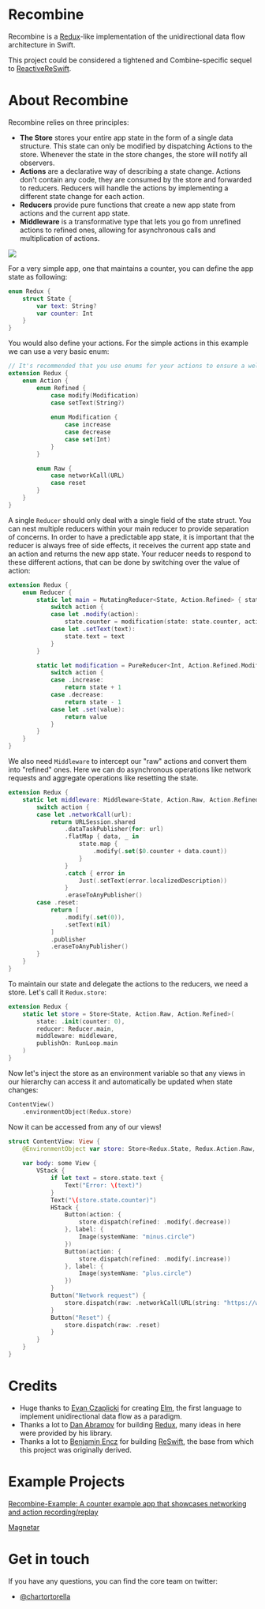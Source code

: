 # Recombine

Recombine is a [Redux](https://github.com/reactjs/redux)-like implementation of the unidirectional data flow architecture in Swift.

This project could be considered a tightened and Combine-specific sequel to [ReactiveReSwift](https://github.com/ReSwift/ReactiveReSwift).

# About Recombine

Recombine relies on three principles:
- **The Store** stores your entire app state in the form of a single data structure. This state can only be modified by dispatching Actions to the store. Whenever the state in the store changes, the store will notify all observers.
- **Actions** are a declarative way of describing a state change. Actions don't contain any code, they are consumed by the store and forwarded to reducers. Reducers will handle the actions by implementing a different state change for each action.
- **Reducers** provide pure functions that create a new app state from actions and the current app state.
- **Middleware** is a transformative type that lets you go from unrefined actions to refined ones, allowing for asynchronous calls and multiplication of actions.

![](Docs/img/recombine_concept.png)

For a very simple app, one that maintains a counter, you can define the app state as following:

```swift
enum Redux {
    struct State {
        var text: String?
        var counter: Int
    }
}
```

You would also define your actions. For the simple actions in this example we can use a very basic enum:

```swift
// It's recommended that you use enums for your actions to ensure a well typed implementation.
extension Redux {
    enum Action {
        enum Refined {
            case modify(Modification)
            case setText(String?)
            
            enum Modification {
                case increase
                case decrease
                case set(Int)
            }
        }

        enum Raw {
            case networkCall(URL)
            case reset
        }
    }
}
```

A single `Reducer` should only deal with a single field of the state struct. You can nest multiple reducers within your main reducer to provide separation of concerns.
In order to have a predictable app state, it is important that the reducer is always free of side effects, it receives the current app state and an action and returns the new app state.
Your reducer needs to respond to these different actions, that can be done by switching over the value of action:

```swift
extension Redux {
    enum Reducer {
        static let main = MutatingReducer<State, Action.Refined> { state, action in
            switch action {
            case let .modify(action):
                state.counter = modification(state: state.counter, action: action)
            case let .setText(text):
                state.text = text
            }
        }

        static let modification = PureReducer<Int, Action.Refined.Modification> { state, action in
            switch action {
            case .increase:
                return state + 1
            case .decrease:
                return state - 1
            case let .set(value):
                return value
            }
        }
    }
}
```

We also need `Middleware` to intercept our "raw" actions and convert them into "refined" ones.
Here we can do asynchronous operations like network requests and aggregate operations like resetting the state.

```swift
extension Redux {
    static let middleware: Middleware<State, Action.Raw, Action.Refined> = Middleware { state, action -> AnyPublisher<Action.Refined, Never> in
        switch action {
        case let .networkCall(url):
            return URLSession.shared
                .dataTaskPublisher(for: url)
                .flatMap { data, _ in
                    state.map {
                        .modify(.set($0.counter + data.count))
                    }
                }
                .catch { error in
                    Just(.setText(error.localizedDescription))
                }
                .eraseToAnyPublisher()
        case .reset:
            return [
                .modify(.set(0)),
                .setText(nil)
            ]
            .publisher
            .eraseToAnyPublisher()
        }
    }
}
```

To maintain our state and delegate the actions to the reducers, we need a store. Let's call it `Redux.store`:

```swift
extension Redux {
    static let store = Store<State, Action.Raw, Action.Refined>(
        state: .init(counter: 0),
        reducer: Reducer.main,
        middleware: middleware,
        publishOn: RunLoop.main
    )
}
```

Now let's inject the store as an environment variable so that any views in our hierarchy can access it and automatically be updated when state changes:

```swift
ContentView()
    .environmentObject(Redux.store)
```

Now it can be accessed from any of our views!

```swift
struct ContentView: View {
    @EnvironmentObject var store: Store<Redux.State, Redux.Action.Raw, Redux.Action.Refined>
    
    var body: some View {
        VStack {
            if let text = store.state.text {
                Text("Error: \(text)")
            }
            Text("\(store.state.counter)")
            HStack {
                Button(action: {
                    store.dispatch(refined: .modify(.decrease))
                }, label: {
                    Image(systemName: "minus.circle")
                })
                Button(action: {
                    store.dispatch(refined: .modify(.increase))
                }, label: {
                    Image(systemName: "plus.circle")
                })
            }
            Button("Network request") {
                store.dispatch(raw: .networkCall(URL(string: "https://www.google.com")!))
            }
            Button("Reset") {
                store.dispatch(raw: .reset)
            }
        }
    }
}
```

# Credits

- Huge thanks to [Evan Czaplicki](https://github.com/evancz) for creating [Elm](https://github.com/elm-lang), the first language to implement unidirectional data flow as a paradigm.
- Thanks a lot to [Dan Abramov](https://github.com/gaearon) for building [Redux](https://github.com/reactjs/redux), many ideas in here were provided by his library.
- Thanks a lot to [Benjamin Encz](https://github.com/Ben-G) for building [ReSwift](https://github.com/ReSwift/ReSwift), the base from which this project was originally derived.

# Example Projects

[Recombine-Example: A counter example app that showcases networking and action recording/replay](https://github.com/ReSwift/Recombine-Example)

[Magnetar](https://github.com/Qata/Magnetar)

# Get in touch

If you have any questions, you can find the core team on twitter:

- [@chartortorella](https://twitter.com/chartortorella)
